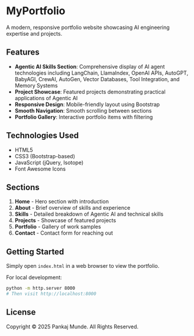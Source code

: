 # MyPortfolio

A modern, responsive portfolio website showcasing AI engineering expertise and projects.

## Features

- **Agentic AI Skills Section**: Comprehensive display of AI agent technologies including LangChain, LlamaIndex, OpenAI APIs, AutoGPT, BabyAGI, CrewAI, AutoGen, Vector Databases, Tool Integration, and Memory Systems
- **Project Showcase**: Featured projects demonstrating practical applications of Agentic AI
- **Responsive Design**: Mobile-friendly layout using Bootstrap
- **Smooth Navigation**: Smooth scrolling between sections
- **Portfolio Gallery**: Interactive portfolio items with filtering

## Technologies Used

- HTML5
- CSS3 (Bootstrap-based)
- JavaScript (jQuery, Isotope)
- Font Awesome Icons

## Sections

1. **Home** - Hero section with introduction
2. **About** - Brief overview of skills and experience
3. **Skills** - Detailed breakdown of Agentic AI and technical skills
4. **Projects** - Showcase of featured projects
5. **Portfolio** - Gallery of work samples
6. **Contact** - Contact form for reaching out

## Getting Started

Simply open `index.html` in a web browser to view the portfolio.

For local development:
```bash
python -m http.server 8000
# Then visit http://localhost:8000
```

## License

Copyright © 2025 Pankaj Munde. All Rights Reserved.
